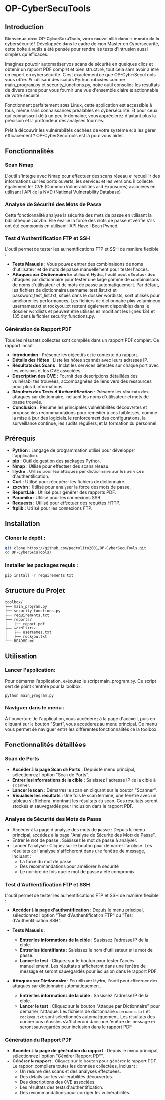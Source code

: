 # OP-CyberSecuTools

## Introduction

Bienvenue dans OP-CyberSecuTools, votre nouvel allié dans le monde de la cybersécurité ! Développée dans le cadre de mon Master en Cybersécurité, cette boîte à outils a été pensée pour rendre les tests d'intrusion aussi simples qu'efficaces.

Imaginez pouvoir automatiser vos scans de sécurité en quelques clics et obtenir un rapport PDF complet et bien structuré, tout cela sans avoir à être un expert en cybersécurité. C'est exactement ce que OP-CyberSecuTools vous offre. En utilisant des scripts Python robustes comme main_program.py et security_functions.py, notre outil consolide les résultats de divers scans pour vous fournir une vue d'ensemble claire et actionnable de votre sécurité.

Fonctionnant parfaitement sous Linux, cette application est accessible à tous, même sans connaissances préalables en cybersécurité. Et pour ceux qui connaissent déjà un peu le domaine, vous apprécierez d'autant plus la précision et la profondeur des analyses fournies.

Prêt à découvrir les vulnérabilités cachées de votre système et à les gérer efficacement ? OP-CyberSecuTools est là pour vous aider.

## Fonctionnalités

### Scan Nmap
L'outil s'intègre avec Nmap pour effectuer des scans réseau et recueillir des informations sur les ports ouverts, les services et les versions. Il collecte également les CVE (Common Vulnerabilities and Exposures) associées en utilisant l'API de la NVD (National Vulnerability Database)

### Analyse de Sécurité des Mots de Passe
Cette fonctionnalité analyse la sécurité des mots de passe en utilisant la bibliothèque zxcvbn. Elle évalue la force des mots de passe et vérifie s'ils ont été compromis en utilisant l'API Have I Been Pwned.

### Test d'Authentification FTP et SSH
L'outil permet de tester les authentifications FTP et SSH de manière flexible :

- **Tests Manuels** : Vous pouvez entrer des combinaisons de noms d'utilisateur et de mots de passe manuellement pour tester l'accès.
- **Attaques par Dictionnaire** En utilisant Hydra, l'outil peut effectuer des attaques par dictionnaire pour tester une large gamme de combinaisons de noms d'utilisateur et de mots de passe automatiquement. Par défaut, les fichiers de dictionnaire username_test_list.txt et password_test_list.txt, situés dans le dossier wordlists, sont utilisés pour améliorer les performances. Les fichiers de dictionnaire plus volumineux usernames.txt et rockyou.txt restent également disponibles dans le dossier wordlists et peuvent être utilisés en modifiant les lignes 134 et 135 dans le fichier security_functions.py.

### Génération de Rapport PDF
Tous les résultats collectés sont compilés dans un rapport PDF complet. Ce rapport inclut :
- **Introduction** : Présente les objectifs et le contexte du rapport.
- **Détails des Hôtes** : Liste les hôtes scannés avec leurs adresses IP.
- **Résultats des Scans** : Inclut les services détectés sur chaque port avec les versions et les CVE associées.
- **Description des CVE** : Fournit des descriptions détaillées des vulnérabilités trouvées, accompagnées de liens vers des ressources pour plus d'informations.
- **Résultats des Tests d'Authentification** : Présente les résultats des attaques par dictionnaire, incluant les noms d'utilisateur et mots de passe trouvés.
- **Conclusion** : Résume les principales vulnérabilités découvertes et propose des recommandations pour remédier à ces faiblesses, comme la mise à jour des logiciels, le renforcement des configurations, la surveillance continue, les audits réguliers, et la formation du personnel.

## Prérequis
- **Python** : Langage de programmation utilisé pour développer l'application.
- **pip** : Outil de gestion des packages Python.
- **Nmap** : Utilisé pour effectuer des scans réseau.
- **Hydra** : Utilisé pour les attaques par dictionnaire sur les services d'authentification.
- **Curl** : Utilisé pour récupérer les fichiers de dictionnaire.
- **zxcvbn** : Utilisé pour analyser la force des mots de passe.
- **ReportLab** : Utilisé pour générer des rapports PDF.
- **Paramiko** : Utilisé pour les connexions SSH.
- **Requests** : Utilisé pour effectuer des requêtes HTTP.
- **ftplib** : Utilisé pour les connexions FTP.



## Installation

### Cloner le dépôt :
```bash
git clone https://github.com/pedrolito2001/OP-CyberSecuTools.git
cd OP-CyberSecuTools/
```
### Installer les packages requis :
```bash
pip install -r requirements.txt
```


## Structure du Projet
```
toolbox/
├── main_program.py
├── security_functions.py
├── requirements.txt
├── reports/
│   ├── report.pdf
├── wordlists/
│   ├── usernames.txt
│   ├── rockyou.txt
└── README.md
```

## Utilisation
### Lancer l'application:
Pour démarrer l'application, exécutez le script main_program.py. Ce script sert de point d'entrée pour la toolbox.
```bash
python main_program.py
```

### Naviguer dans le menu :
À l'ouverture de l'application, vous accéderez à la page d'accueil, puis en cliquant sur le bouton "Start", vous accéderez au menu principal. Ce menu vous permet de naviguer entre les différentes fonctionnalités de la toolbox.

## Fonctionnalités détaillées
### Scan de Ports
- **Accéder à la page Scan de Ports** : Depuis le menu principal, sélectionnez l'option "Scan de Ports".
- **Entrer les informations de la cible** : Saisissez l'adresse IP de la cible à scanner.
- **Lancer le scan** : Démarrez le scan en cliquant sur le bouton "Scanner".
- **Visualiser les résultats** : Une fois le scan terminé, une fenêtre avec un tableau s'affichera, montrant les résultats du scan. Ces résultats seront stockés et sauvegardés pour inclusion dans le rapport PDF.

### Analyse de Sécurité des Mots de Passe
* Accéder à la page d'analyse des mots de passe : Depuis le menu principal, accédez à la page "Analyse de Sécurité des Mots de Passe".
* Entrer le mot de passe : Saisissez le mot de passe à analyser.
* Lancer l'analyse : Cliquez sur le bouton pour démarrer l'analyse. Les résultats de l'analyse s'afficheront dans une fenêtre de message, incluant :
  * La force du mot de passe
  * Des recommandations pour améliorer la sécurité
  * Le nombre de fois que le mot de passe a été compromis
### Test d'Authentification FTP et SSH
L'outil permet de tester les authentifications FTP et SSH de manière flexible :
* **Accéder à la page d'authentification** : Depuis le menu principal, sélectionnez l'option "Test d'Authentification FTP" ou "Test d'Authentification SSH".
* **Tests Manuels** :
  * **Entrer les informations de la cible** : Saisissez l'adresse IP de la cible.
  * **Entrer les identifiants** : Saisissez le nom d'utilisateur et le mot de passe.
  * **Lancer le test** : Cliquez sur le bouton pour tester l'accès manuellement. Les résultats s'afficheront dans une fenêtre de message et seront sauvegardés pour inclusion dans le rapport PDF.

* **Attaques par Dictionnaire** : En utilisant Hydra, l'outil peut effectuer des attaques par dictionnaire automatiquement.
  * **Entrer les informations de la cible** : Saisissez l'adresse IP de la cible.
  * **Lancer le test** : Cliquez sur le bouton "Attaque par Dictionnaire" pour démarrer l'attaque. Les fichiers de dictionnaire `usernames.txt` et `rockyou.txt` sont sélectionnés automatiquement. Les résultats des connexions réussies s'afficheront dans une fenêtre de message et seront sauvegardés pour inclusion dans le rapport PDF.
### Génération du Rapport PDF
* **Accéder à la page de génération du rapport** : Depuis le menu principal, sélectionnez l'option "Générer Rapport PDF".
* **Générer le rapport** : Cliquez sur le bouton pour générer le rapport PDF. Le rapport compilera toutes les données collectées, incluant :
  * Un résumé des scans et des analyses effectuées.
  * Des détails sur les vulnérabilités découvertes.
  * Des descriptions des CVE associées.
  * Les résultats des tests d'authentification.
  * Des recommandations pour corriger les vulnérabilités.

